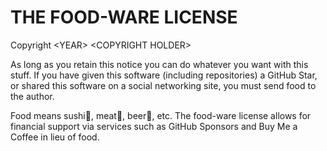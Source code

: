 # THE FOOD-WARE LICENSE

Copyright \<YEAR\> \<COPYRIGHT HOLDER\>

As long as you retain this notice you can do whatever you want with this stuff.
If you have given this software (including repositories) a GitHub Star, or shared
this software on a social networking site, you must send food to the author.

Food means sushi🍣, meat🥩, beer🍻, etc.
The food-ware license allows for financial support via services such as GitHub Sponsors
and Buy Me a Coffee in lieu of food.
